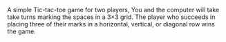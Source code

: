 A simple Tic-tac-toe game for two players, You and the computer will take take turns marking the spaces in a 3×3 grid. The player who succeeds in placing three of their marks in a horizontal, vertical, or diagonal row wins the game.
